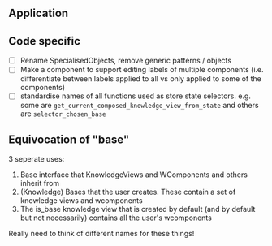 

## Application


## Code specific

- [ ] Rename SpecialisedObjects, remove generic patterns / objects
- [ ] Make a component to support editing labels of multiple components (i.e. differentiate between labels applied to all vs only applied to some of the components)
- [ ] standardise names of all functions used as store state selectors.  e.g. some are `get_current_composed_knowledge_view_from_state` and others are `selector_chosen_base`

## Equivocation of "base"

3 seperate uses:

1. Base interface that KnowledgeViews and WComponents and others inherit from
2. (Knowledge) Bases that the user creates.  These contain a set of knowledge views and wcomponents
3. The is_base knowledge view that is created by default (and by default but not necessarily) contains all the user's wcomponents

Really need to think of different names for these things!
